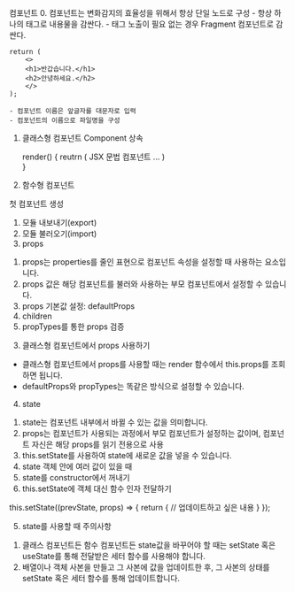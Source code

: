
컴포넌트
0. 컴포넌트는 변화감지의 효율성을 위해서 항상 단일 노드로 구성
    - 항상 하나의 태그로 내용물을 감싼다.
    - 태그 노출이 필요 없는 경우 Fragment 컴포넌트로 감싼다.

    return (
        <>
        <h1>반갑습니다.</h1>
        <h2>안녕하세요.</h2>
        </>
    );
    
    - 컴포넌트 이름은 앞글자를 대문자로 입력
    - 컴포넌트의 이름으로 파일명을 구성

1. 클래스형 컴포넌트
	Component 상속 
	
	render() {
		reutrn (
			JSX 문법 컴포넌트 ...
		)	
	}
	
2. 함수형 컴포넌트 

첫 컴포넌트 생성
1. 모듈 내보내기(export)
2. 모듈 불러오기(import)
3. props
1) props는 properties를 줄인 표현으로 컴포넌트 속성을 설정할 때 사용하는 요소입니다.
2) props 값은 해당 컴포넌트를 불러와 사용하는 부모 컴포넌트에서 설정할 수 있습니다.
3) props 기본값 설정: defaultProps
4) children
5) propTypes를 통한 props 검증

3. 클래스형 컴포넌트에서 props 사용하기
- 클래스형 컴포넌트에서 props를 사용할 때는 render 함수에서 this.props를 조회하면 됩니다.
- defaultProps와 propTypes는 똑같은 방식으로 설정할 수 있습니다.

4. state
1)  state는 컴포넌트 내부에서 바뀔 수 있는 값을 의미합니다.
2)  props는 컴포넌트가 사용되는 과정에서 부모 컴포넌트가 설정하는 값이며, 컴포넌트 자신은 해당 props를 읽기 전용으로 사용
3) this.setState를 사용하여 state에 새로운 값을 넣을 수 있습니다.
4) state 객체 안에 여러 값이 있을 때
5) state를 constructor에서 꺼내기
6) this.setState에 객체 대신 함수 인자 전달하기

this.setState((prevState, props) => {
	return {
		// 업데이트하고 싶은 내용
	}
});

5. state를 사용할 때 주의사항
1) 클래스 컴포넌트든 함수 컴포넌트든 state값을 바꾸어야 할 때는 setState 혹은 useState를 통해 전달받은 세터 함수를 사용해야 합니다.
2) 배열이나 객체 사본을 만들고 그 사본에 값을 업데이트한 후, 그 사본의 상태를 setState 혹은 세터 함수를 통해 업데이트합니다.
